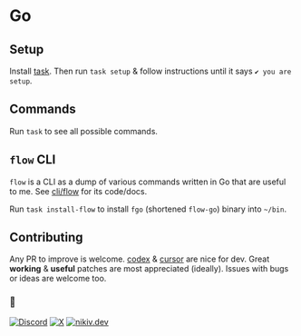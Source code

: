 # Go

## Setup

Install [task](https://taskfile.dev/docs/installation). Then run `task setup` & follow instructions until it says `✔️ you are setup`.

## Commands

Run `task` to see all possible commands.

## `flow` CLI

`flow` is a CLI as a dump of various commands written in Go that are useful to me. See [cli/flow](cli/flow) for its code/docs.

Run `task install-flow` to install `fgo` (shortened `flow-go`) binary into `~/bin`.

## Contributing

Any PR to improve is welcome. [codex](https://github.com/openai/codex) & [cursor](https://cursor.com) are nice for dev. Great **working** & **useful** patches are most appreciated (ideally). Issues with bugs or ideas are welcome too.

### 🖤

[![Discord](https://go.nikiv.dev/badge-discord)](https://go.nikiv.dev/discord) [![X](https://go.nikiv.dev/badge-x)](https://x.com/nikivdev) [![nikiv.dev](https://go.nikiv.dev/badge-nikiv)](https://nikiv.dev)
